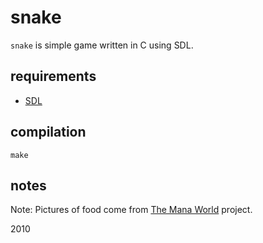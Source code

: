 # snake

`snake` is simple game written in C using SDL.

## requirements

- [SDL](http://libsdl.org "libsdl")

## compilation

    make

## notes

Note: Pictures of food come from [The Mana World](http://themanaworld.org/ "TMW") project.

2010
